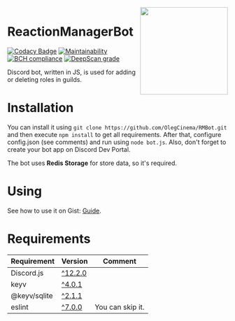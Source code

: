<img src="https://i.imgur.com/ohE0S5b.png" width="200" align="right"/>

# ReactionManagerBot

[![Codacy Badge](https://api.codacy.com/project/badge/Grade/78390bece2a4494988af05aa580b4e6d)](https://app.codacy.com/manual/OlegCinema/RMBot?utm_source=github.com&utm_medium=referral&utm_content=OlegCinema/RMBot&utm_campaign=Badge_Grade_Dashboard)
[![Maintainability](https://api.codeclimate.com/v1/badges/91be97d90112f3658ef3/maintainability)](https://codeclimate.com/github/OlegCinema/RMBot/maintainability)
[![BCH compliance](https://bettercodehub.com/edge/badge/OlegCinema/RMBot?branch=master)](https://bettercodehub.com/)
[![DeepScan grade](https://deepscan.io/api/teams/8564/projects/11409/branches/169439/badge/grade.svg)](https://deepscan.io/dashboard#view=project&tid=8564&pid=11409&bid=169439)

Discord bot, written in JS, is used for adding or deleting roles in guilds.

# Installation
You can install it using `git clone https://github.com/OlegCinema/RMBot.git` and then execute `npm install` to get all requirements.
After that, configure config.json (see comments) and run using `node bot.js`. Also, don't forget to create your bot app on Discord Dev Portal.

The bot uses **Redis Storage** for store data, so it's required.

# Using
See how to use it on Gist: [Guide](https://gist.github.com/OlegCinema/a91471cd33ffafa2f773ca81ea446c57).

# Requirements
Requirement | Version | Comment
------------ | ------------- | ------------- 
Discord.js | [^12.2.0](https://github.com/discordjs/discord.js) |
keyv | [^4.0.1](https://github.com/lukechilds/keyv) | 
@keyv/sqlite | [^2.1.1](https://github.com/lukechilds/keyv-redis) |
eslint | [^7.0.0](https://github.com/eslint/eslint) | You can skip it.
